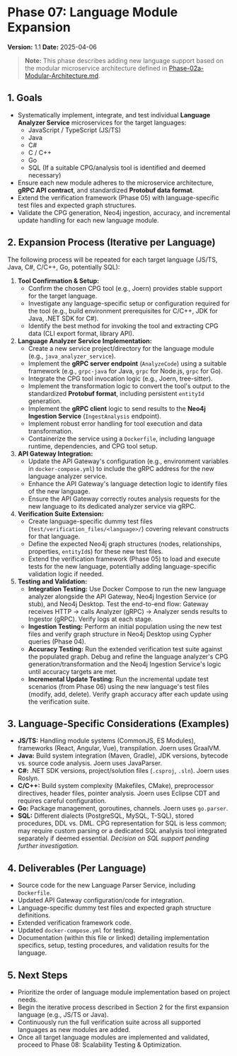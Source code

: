 # Phase 07: Language Module Expansion

**Version:** 1.1
**Date:** 2025-04-06

> **Note:** This phase describes adding new language support based on the modular microservice architecture defined in [Phase-02a-Modular-Architecture.md](./Phase-02a-Modular-Architecture.md).

## 1. Goals

*   Systematically implement, integrate, and test individual **Language Analyzer Service** microservices for the target languages:
    *   JavaScript / TypeScript (JS/TS)
    *   Java
    *   C#
    *   C / C++
    *   Go
    *   SQL (If a suitable CPG/analysis tool is identified and deemed necessary)
*   Ensure each new module adheres to the microservice architecture, **gRPC API contract**, and standardized **Protobuf data format**.
*   Extend the verification framework (Phase 05) with language-specific test files and expected graph structures.
*   Validate the CPG generation, Neo4j ingestion, accuracy, and incremental update handling for each new language module.

## 2. Expansion Process (Iterative per Language)

The following process will be repeated for each target language (JS/TS, Java, C#, C/C++, Go, potentially SQL):

1.  **Tool Confirmation & Setup:**
    *   Confirm the chosen CPG tool (e.g., Joern) provides stable support for the target language.
    *   Investigate any language-specific setup or configuration required for the tool (e.g., build environment prerequisites for C/C++, JDK for Java, .NET SDK for C#).
    *   Identify the best method for invoking the tool and extracting CPG data (CLI export format, library API).
2.  **Language Analyzer Service Implementation:**
    *   Create a new service project/directory for the language module (e.g., `java_analyzer_service`).
    *   Implement the **gRPC server endpoint** (`AnalyzeCode`) using a suitable framework (e.g., `grpc-java` for Java, `grpc` for Node.js, `grpc` for Go).
    *   Integrate the CPG tool invocation logic (e.g., Joern, tree-sitter).
    *   Implement the transformation logic to convert the tool's output to the standardized **Protobuf format**, including persistent `entityId` generation.
    *   Implement the **gRPC client** logic to send results to the **Neo4j Ingestion Service** (`IngestAnalysis` endpoint).
    *   Implement robust error handling for tool execution and data transformation.
    *   Containerize the service using a `Dockerfile`, including language runtime, dependencies, and CPG tool setup.
3.  **API Gateway Integration:**
    *   Update the API Gateway's configuration (e.g., environment variables in `docker-compose.yml`) to include the gRPC address for the new language analyzer service.
    *   Enhance the API Gateway's language detection logic to identify files of the new language.
    *   Ensure the API Gateway correctly routes analysis requests for the new language to its dedicated analyzer service via gRPC.
4.  **Verification Suite Extension:**
    *   Create language-specific dummy test files (`test/verification_files/<language>/`) covering relevant constructs for that language.
    *   Define the expected Neo4j graph structures (nodes, relationships, properties, `entityId`s) for these new test files.
    *   Extend the verification framework (Phase 05) to load and execute tests for the new language, potentially adding language-specific validation logic if needed.
5.  **Testing and Validation:**
    *   **Integration Testing:** Use Docker Compose to run the new language analyzer alongside the API Gateway, Neo4j Ingestion Service (or stub), and Neo4j Desktop. Test the end-to-end flow: Gateway receives HTTP -> calls Analyzer (gRPC) -> Analyzer sends results to Ingestor (gRPC). Verify logs at each stage.
    *   **Ingestion Testing:** Perform an initial population using the new test files and verify graph structure in Neo4j Desktop using Cypher queries (Phase 04).
    *   **Accuracy Testing:** Run the extended verification test suite against the populated graph. Debug and refine the language analyzer's CPG generation/transformation and the Neo4j Ingestion Service's logic until accuracy targets are met.
    *   **Incremental Update Testing:** Run the incremental update test scenarios (from Phase 06) using the new language's test files (modify, add, delete). Verify graph accuracy after each update using the verification suite.

## 3. Language-Specific Considerations (Examples)

*   **JS/TS:** Handling module systems (CommonJS, ES Modules), frameworks (React, Angular, Vue), transpilation. Joern uses GraalVM.
*   **Java:** Build system integration (Maven, Gradle), JDK versions, bytecode vs. source code analysis. Joern uses JavaParser.
*   **C#:** .NET SDK versions, project/solution files (`.csproj`, `.sln`). Joern uses Roslyn.
*   **C/C++:** Build system complexity (Makefiles, CMake), preprocessor directives, header files, pointer analysis. Joern uses Eclipse CDT and requires careful configuration.
*   **Go:** Package management, goroutines, channels. Joern uses `go.parser`.
*   **SQL:** Different dialects (PostgreSQL, MySQL, T-SQL), stored procedures, DDL vs. DML. CPG representation for SQL is less common; may require custom parsing or a dedicated SQL analysis tool integrated separately if deemed essential. *Decision on SQL support pending further investigation.*

## 4. Deliverables (Per Language)

*   Source code for the new Language Parser Service, including `Dockerfile`.
*   Updated API Gateway configuration/code for integration.
*   Language-specific dummy test files and expected graph structure definitions.
*   Extended verification framework code.
*   Updated `docker-compose.yml` for testing.
*   Documentation (within this file or linked) detailing implementation specifics, setup, testing procedures, and validation results for the language.

## 5. Next Steps

*   Prioritize the order of language module implementation based on project needs.
*   Begin the iterative process described in Section 2 for the first expansion language (e.g., JS/TS or Java).
*   Continuously run the full verification suite across all supported languages as new modules are added.
*   Once all target language modules are implemented and validated, proceed to Phase 08: Scalability Testing & Optimization.